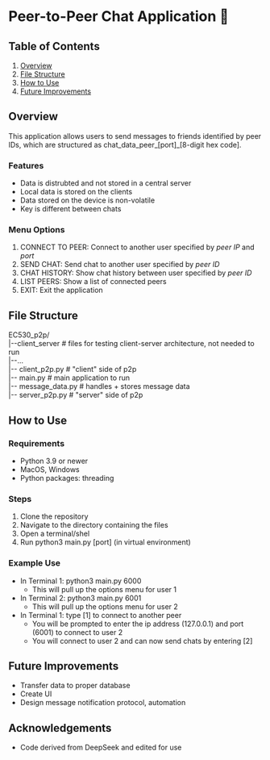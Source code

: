 # Peer-to-Peer Chat Application 💬

## Table of Contents
 1. [Overview](#overview)
 2. [File Structure](#file-structure)
 3. [How to Use](#how-to-use)
 4. [Future Improvements](#future-improvements)

## Overview
This application allows users to send messages to friends identified by peer IDs, which are structured as chat_data_peer_[port]_[8-digit hex code]. 

### Features
* Data is distrubted and not stored in a central server
* Local data is stored on the clients
* Data stored on the device is non-volatile
* Key is different between chats

### Menu Options
 1. CONNECT TO PEER: Connect to another user specified by _peer IP_ and _port_
 2. SEND CHAT: Send chat to another user specified by _peer ID_
 3. CHAT HISTORY: Show chat history between user specified by _peer ID_
 4. LIST PEERS: Show a list of connected peers
 5. EXIT: Exit the application

## File Structure
EC530_p2p/ \
|--client_server # files for testing client-server architecture, not needed to run \
  |--... \
|-- client_p2p.py # "client" side of p2p \
|-- main.py # main application to run \
|-- message_data.py # handles + stores message data \
|-- server_p2p.py # "server" side of p2p

## How to Use
### Requirements
* Python 3.9 or newer
* MacOS, Windows
* Python packages: threading

### Steps
 1. Clone the repository
 2. Navigate to the directory containing the files
 3. Open a terminal/shel
 4. Run python3 main.py [port] (in virtual environment)

### Example Use
 * In Terminal 1: python3 main.py 6000
    * This will pull up the options menu for user 1
 * In Terminal 2: python3 main.py 6001
    * This will pull up the options menu for user 2
 * In Terminal 1: type [1] to connect to another peer
   * You will be prompted to enter the ip address (127.0.0.1) and port (6001) to connect to user 2
   * You will connect to user 2 and can now send chats by entering [2]
  
## Future Improvements
* Transfer data to proper database
* Create UI
* Design message notification protocol, automation

## Acknowledgements
* Code derived from DeepSeek and edited for use
